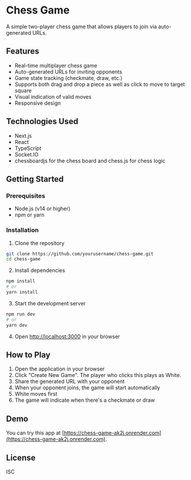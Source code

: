 # Chess Game

A simple two-player chess game that allows players to join via auto-generated URLs.

## Features

- Real-time multiplayer chess game
- Auto-generated URLs for inviting opponents
- Game state tracking (checkmate, draw, etc.)
- Supports both drag and drop a piece as well as click to move to target square
- Visual indication of valid moves
- Responsive design

## Technologies Used

- Next.js
- React
- TypeScript
- Socket.IO
- chessboardjs for the chess board and chess.js for chess logic

## Getting Started

### Prerequisites

- Node.js (v14 or higher)
- npm or yarn

### Installation

1. Clone the repository

```bash
git clone https://github.com/yourusername/chess-game.git
cd chess-game
```

2. Install dependencies

```bash
npm install
# or
yarn install
```

3. Start the development server

```bash
npm run dev
# or
yarn dev
```

4. Open [http://localhost:3000](http://localhost:3000) in your browser

## How to Play

1. Open the application in your browser
2. Click "Create New Game". The player who clicks this plays as White.
3. Share the generated URL with your opponent
4. When your opponent joins, the game will start automatically
5. White moves first
6. The game will indicate when there's a checkmate or draw

## Demo

You can try this app at [https://chess-game-ak2j.onrender.com](https://chess-game-ak2j.onrender.com).

## License

ISC
